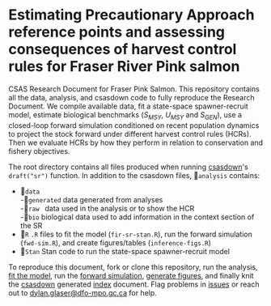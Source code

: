 # Estimating Precautionary Approach reference points and assessing consequences of harvest control rules for Fraser River Pink salmon 

CSAS Research Document for Fraser Pink Salmon. This repository contains all the data, analysis, and csasdown code to fully reproduce the Research Document. We compile available data, fit a state-space spawner-recruit model, estimate biological benchmarks ($S_{MSY}$, $U_{MSY}$ and $S_{GEN}$), use a closed-loop forward simulation conditioned on recent population dynamics to project the stock forward under different harvest control rules (HCRs). Then we evaluate HCRs by how they perform in relation to conservation and fishery objectives.  

The root directory contains all files produced when running [csasdown](https://github.com/pbs-assess/csasdown)'s `draft("sr")` function. In addition to the csasdown files, 📁`analysis` contains:  
- 📁`data`  
  -📁`generated` data generated from analyses  
  -📁`raw ` data used in the analysis or to show the HCR  
    -📁`bio` biological data used to add information in the context section of the SR     
- 📁`R` `.R` files to fit the model (`fir-sr-stan.R`), run the forward simulation (`fwd-sim.R`), and create figures/tables (`inference-figs.R`)  
- 📁`Stan` Stan code to run the state-space spawner-recruit model  

To reproduce this document, fork or clone this repository, run the analysis, [fit the model](https://github.com/Pacific-salmon-assess/FR-PK-ResDoc/blob/main/analysis/R/fit-sr-stan.R), run the [forward simulation](https://github.com/Pacific-salmon-assess/FR-PK-ResDoc/blob/main/analysis/R/fwd-sim.R), [generate figures](https://github.com/Pacific-salmon-assess/FR-PK-ResDoc/blob/main/analysis/R/inference-figs.R), and finally knit the [csasdown](https://github.com/pbs-assess/csasdown) generated [index](https://github.com/Pacific-salmon-assess/FR-PK-ResDoc/blob/main/index.Rmd) document. Flag problems in [issues](https://github.com/Pacific-salmon-assess/FR-PK-ResDoc/issues) or reach out to dylan.glaser@dfo-mpo.gc.ca for help. 
